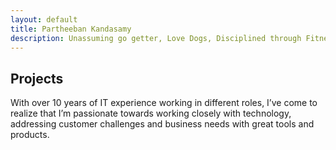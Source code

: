 ```yaml
---
layout: default
title: Partheeban Kandasamy
description: Unassuming go getter, Love Dogs, Disciplined through Fitness, Family man, Team player
---
```


## [](#header-2)Projects

With over 10 years of IT experience working in different roles, I’ve come to realize that I’m passionate towards working closely with technology, addressing customer challenges and business needs with great tools and products.
